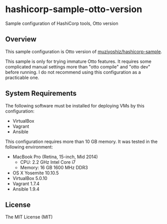 # hashicorp-sample-otto-version

Sample configuration of HashiCorp tools, Otto version

## Overview

This sample configuration is Otto version of [muziyoshiz/hashicorp-sample](https://github.com/muziyoshiz/hashicorp-sample "muziyoshiz/hashicorp-sample").

This sample is only for trying immature Otto features. It requires some complicated manual settings more than "otto compile" and "otto dev" before running. I do not recommend using this configuration as a practicable one.

## System Requirements

The following software must be installed for deploying VMs by this configuration:

* VirtualBox
* Vagrant
* Ansible

This configuration requires more than 10 GB memory. It was tested in the following environment:

* MacBook Pro (Retina, 15-inch, Mid 2014)
    * CPU: 2.2 GHz Intel Core i7
    * Memory: 16 GB 1600 MHz DDR3
* OS X Yosemite 10.10.5
* VirtualBox 5.0.10
* Vagrant 1.7.4
* Ansible 1.9.4

## License

The MIT License (MIT)
